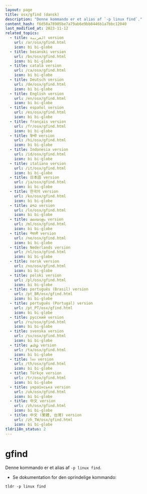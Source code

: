 ```yaml
---
layout: page
title: osx/gfind (dansk)
description: "Denne kommando er et alias af `-p linux find`."
content_hash: f6d58a78905be7a79ab6e9bb8446b1a7bbc12040
last_modified_at: 2023-11-12
related_topics:
  - title: العربية version
    url: /ar/osx/gfind.html
    icon: bi bi-globe
  - title: bosanski version
    url: /bs/osx/gfind.html
    icon: bi bi-globe
  - title: català version
    url: /ca/osx/gfind.html
    icon: bi bi-globe
  - title: Deutsch version
    url: /de/osx/gfind.html
    icon: bi bi-globe
  - title: English version
    url: /en/osx/gfind.html
    icon: bi bi-globe
  - title: español version
    url: /es/osx/gfind.html
    icon: bi bi-globe
  - title: français version
    url: /fr/osx/gfind.html
    icon: bi bi-globe
  - title: हिन्दी version
    url: /hi/osx/gfind.html
    icon: bi bi-globe
  - title: Indonesia version
    url: /id/osx/gfind.html
    icon: bi bi-globe
  - title: italiano version
    url: /it/osx/gfind.html
    icon: bi bi-globe
  - title: 日本語 version
    url: /ja/osx/gfind.html
    icon: bi bi-globe
  - title: 한국어 version
    url: /ko/osx/gfind.html
    icon: bi bi-globe
  - title: ລາວ version
    url: /lo/osx/gfind.html
    icon: bi bi-globe
  - title: മലയാളം version
    url: /ml/osx/gfind.html
    icon: bi bi-globe
  - title: नेपाली version
    url: /ne/osx/gfind.html
    icon: bi bi-globe
  - title: Nederlands version
    url: /nl/osx/gfind.html
    icon: bi bi-globe
  - title: norsk version
    url: /no/osx/gfind.html
    icon: bi bi-globe
  - title: polski version
    url: /pl/osx/gfind.html
    icon: bi bi-globe
  - title: português (Brasil) version
    url: /pt_BR/osx/gfind.html
    icon: bi bi-globe
  - title: português (Portugal) version
    url: /pt_PT/osx/gfind.html
    icon: bi bi-globe
  - title: русский version
    url: /ru/osx/gfind.html
    icon: bi bi-globe
  - title: svenska version
    url: /sv/osx/gfind.html
    icon: bi bi-globe
  - title: தமிழ் version
    url: /ta/osx/gfind.html
    icon: bi bi-globe
  - title: ไทย version
    url: /th/osx/gfind.html
    icon: bi bi-globe
  - title: Türkçe version
    url: /tr/osx/gfind.html
    icon: bi bi-globe
  - title: українська version
    url: /uk/osx/gfind.html
    icon: bi bi-globe
  - title: 中文 version
    url: /zh/osx/gfind.html
    icon: bi bi-globe
  - title: 中文 (繁體, 台灣) version
    url: /zh_TW/osx/gfind.html
    icon: bi bi-globe
tldri18n_status: 2
---
```

# gfind

Denne kommando er et alias af `-p linux find`.

- Se dokumentation for den oprindelige kommando:

`tldr -p linux find`

